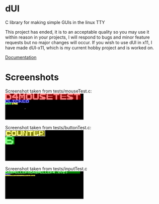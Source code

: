 # dUI
C library for making simple GUIs in the linux TTY

This project has ended, it is to an acceptable quality so you may use it within reason in your projects, I will respond to bugs and minor feature requests but no major changes will occur. If you wish to use dUI in x11, I have made dUI-x11, which is my current hobby project and is worked on.

<a href="https://github.com/DASPELLER4/dUI/blob/media/dUI-documentation.pdf">Documentation</a>

# Screenshots

Screenshot taken from tests/mouseTest.c:<br>
<img src="https://github.com/DASPELLER4/dUI/blob/media/mouseTest.png?raw=true" width="50%">

Screenshot taken from tests/buttonTest.c:<br>
<img src="https://github.com/DASPELLER4/dUI/blob/media/buttonTest.png?raw=true" width="50%">

Screenshot taken from tests/inputTest.c<br>
<img src="https://github.com/DASPELLER4/dUI/blob/media/inputTest.png?raw=true" width="50%">
